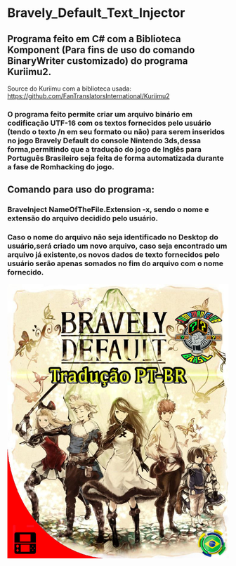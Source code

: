 # Bravely_Default_Text_Injector
## Programa feito em C# com a Biblioteca Komponent (Para fins de uso do comando BinaryWriter customizado) do programa Kuriimu2.
Source do Kuriimu com a biblioteca usada: https://github.com/FanTranslatorsInternational/Kuriimu2
### O programa feito permite criar um arquivo binário em codificação UTF-16 com os textos fornecidos pelo usuário (tendo o texto /n em seu formato ou não) para serem inseridos no jogo Bravely Default do console Nintendo 3ds,dessa forma,permitindo que a tradução do jogo de Inglês para Português Brasileiro seja feita de forma automatizada durante a fase de Romhacking do jogo. 
## Comando para uso do programa: 
  ### BraveInject NameOfTheFile.Extension -x, sendo o nome e extensão do arquivo decidido pelo usuário.
  ### Caso o nome do arquivo não seja identificado no Desktop do usuário,será criado um novo arquivo, caso seja encontrado um arquivo já existente,os novos dados de texto fornecidos pelo usuário serão apenas somados no fim do arquivo com o nome fornecido.
  <p align="center">
  <img src="Imagens/BD_Logo.jpg">
</p>



